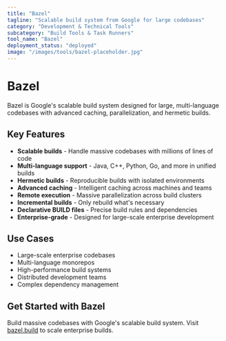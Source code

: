 ```yaml
---
title: "Bazel"
tagline: "Scalable build system from Google for large codebases"
category: "Development & Technical Tools"
subcategory: "Build Tools & Task Runners"
tool_name: "Bazel"
deployment_status: "deployed"
image: "/images/tools/bazel-placeholder.jpg"
---
```


# Bazel

Bazel is Google's scalable build system designed for large, multi-language codebases with advanced caching, parallelization, and hermetic builds.

## Key Features

- **Scalable builds** - Handle massive codebases with millions of lines of code
- **Multi-language support** - Java, C++, Python, Go, and more in unified builds
- **Hermetic builds** - Reproducible builds with isolated environments
- **Advanced caching** - Intelligent caching across machines and teams
- **Remote execution** - Massive parallelization across build clusters
- **Incremental builds** - Only rebuild what's necessary
- **Declarative BUILD files** - Precise build rules and dependencies
- **Enterprise-grade** - Designed for large-scale enterprise development

## Use Cases

- Large-scale enterprise codebases
- Multi-language monorepos
- High-performance build systems
- Distributed development teams
- Complex dependency management

## Get Started with Bazel

Build massive codebases with Google's scalable build system. Visit [bazel.build](https://bazel.build) to scale enterprise builds.